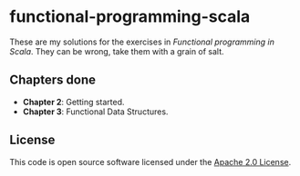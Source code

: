 # functional-programming-scala #

These are my solutions for the exercises in *Functional programming in Scala*.
They can be wrong, take them with a grain of salt.

## Chapters done ##

- **Chapter 2**: Getting started.
- **Chapter 3**: Functional Data Structures.

## License ##

This code is open source software licensed under the [Apache 2.0 License](http://www.apache.org/licenses/LICENSE-2.0).
